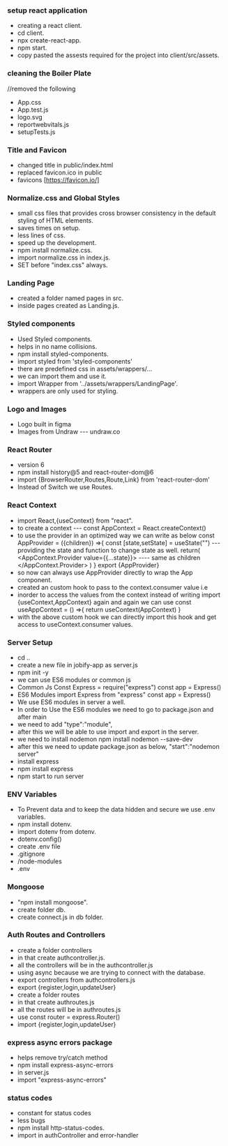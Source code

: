 ### setup react application

- creating a react client.
- cd client.
- npx create-react-app.
- npm start.
- copy pasted the assests required for the project into client/src/assets.

### cleaning the Boiler Plate
//removed the following
- App.css
- App.test.js
- logo.svg
- reportwebvitals.js
- setupTests.js

### Title and Favicon

- changed title in public/index.html
- replaced favicon.ico in public
- favicons [https://favicon.io/]

### Normalize.css and Global Styles

- small css files that provides cross browser consistency in the default styling of HTML elements.
- saves times on setup.
- less lines of css.
- speed up the development.
- npm install normalize.css.
- import normalize.css in index.js.
- SET before "index.css" always.

### Landing Page

- created a folder named pages in src.
- inside pages created as Landing.js.

### Styled components
- Used Styled components.
- helps in no name collisions.
- npm install styled-components.
- import styled from 'styled-components'
- there are predefined css in assets/wrappers/...
- we can import them and use it.
- import Wrapper from '../assets/wrappers/LandingPage'.
- wrappers are only used for styling.

### Logo and Images
- Logo built in figma
- Images from Undraw --- undraw.co

### React Router
- version 6
- npm install history@5 and react-router-dom@6
- import {BrowserRouter,Routes,Route,Link} from 'react-router-dom'
- Instead of Switch we use Routes.

### React Context
- import React,{useContext} from "react".
- to create a context --- const AppContext = React.createContext()
- to use the provider in an optimized way we can write as below
        const AppProvider = ({children}) =>{
            const [state,setState] = useState("") --- providing the state and function to change state as well.
            return(
                <AppContext.Provider value={{...state}}>
                    <App/>         ---- same as children 
                </AppContext.Provider>
            )
        }
        export {AppProvider}
- so now can always use AppProvider directly to wrap the App component.
        <AppProvider>
            <App/>
        </AppProvider>
- created an custom hook to pass to the context.consumer value i.e
- inorder to access the values from the context instead of writing import {useContext,AppContext} again and again we can use
        const useAppContext = () =>{
            return useContext(AppContext)
        }
- with the above custom hook we can directly import this hook and get access to useContext.consumer values.   

### Server Setup
- cd ..
- create a new file in jobify-app as server.js
- npm init -y
- we can use ES6 modules or common js
- Common Js 
        Const Express = require("express")
        const app = Express()
- ES6 Modules
        import Express from "express"
        const app = Express()
- We use ES6 modules in server a well.
- In order to Use the ES6 modules we need to go to package.json and after main
- we need to add "type":"module",
- after this we will be able to use import and export in the server.
- we need to install nodemon
        npm install nodemon --save-dev
- after this we need to update package.json as below,
        "start":"nodemon server"
- install express
- npm install express
- npm start to run server

### ENV Variables
- To Prevent data and to keep the data hidden and secure we use .env variables.
- npm install dotenv.
- import dotenv from dotenv.
- dotenv.config()
- create .env file
- .gitignore
- /node-modules
- .env

### Mongoose
- "npm install mongoose".
- create folder db.
- create connect.js in db folder.

### Auth Routes and Controllers
- create a folder controllers
- in that create authcontroller.js.
- all the controllers will be in the authcontroller.js
- using async because we are trying to connect with the database.
- export controllers from authcontrollers.js
- export {register,login,updateUser}
- create a folder routes
- in that create authroutes.js
- all the routes will be in authroutes.js
- use const router = express.Router()
- import {register,login,updateUser}

### express async errors package
- helps remove try/catch method
- npm install express-async-errors
- in server.js
- import "express-async-errors"

### status codes
- constant for status codes
- less bugs
- npm install http-status-codes.
- import in authController and error-handler
